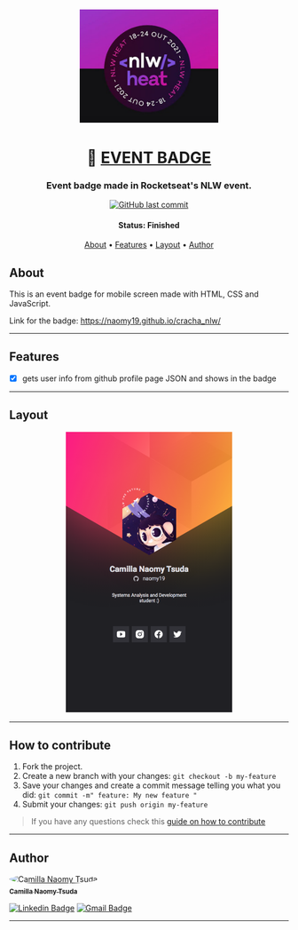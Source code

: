 

<h1 align="center">
    <img alt="badge" title="#badge" src="./images/event_logo.png" width="250px;" />
</h1>

<h1 align="center">
   🚀 <a href="#"> EVENT BADGE </a>
</h1>

<h3 align="center">
    Event badge made in Rocketseat's NLW event.
</h3>

<p align="center">
  <a href="https://github.com/naomy19/cracha_nlw/commits/master">
    <img alt="GitHub last commit" src="https://img.shields.io/badge/last%20commit-october-informational">
  </a>
    
<!--    <img alt="License" src="https://img.shields.io/badge/license-MIT-blueviolet"> -->
</p>


<h4 align="center"> 
	 Status: Finished
</h4>

<p align="center">
 <a href="#about">About</a> •
 <a href="#features">Features</a> •
 <a href="#layout">Layout</a> • 
 <a href="#author">Author</a>
<!--  <a href="#user-content-license">License</a>
 -->
</p>


## About

This is an event badge for mobile screen made with HTML, CSS and JavaScript.

Link for the badge: https://naomy19.github.io/cracha_nlw/

---

## Features

- [x] gets user info from github profile page JSON and shows in the badge

---

## Layout

<p align="center">
  <img alt="badge" title="#badge" src="./images/badge_layout.png" width="300px">
</p>

---

## How to contribute

1. Fork the project.
2. Create a new branch with your changes: `git checkout -b my-feature`
3. Save your changes and create a commit message telling you what you did: `git commit -m" feature: My new feature "`
4. Submit your changes: `git push origin my-feature`
> If you have any questions check this [guide on how to contribute](./CONTRIBUTING.md)

---

## Author

<a href="https://github.com/naomy19">
 <img style="border-radius: 50%;" src="https://avatars.githubusercontent.com/naomy19" width="100px;" alt="Camilla Naomy Tsuda"/>
 <br />
 <sub><b>Camilla Naomy Tsuda</b></sub></a> 
 <br />

[![Linkedin Badge](https://img.shields.io/badge/-Camilla-blue?style=flat-square&logo=Linkedin&logoColor=white&link=https://www.linkedin.com/in/camilla-naomy-tsuda-33839b133/)](https://www.linkedin.com/in/camilla-naomy-tsuda-33839b133/) 
[![Gmail Badge](https://img.shields.io/badge/-camillanaomy@gmail.com-c14438?style=flat-square&logo=Gmail&logoColor=white&link=mailto:camillanaomy@gmail.com)](mailto:camillanaomy@gmail.com)

---

<!-- ## License

This project is under the license [MIT](./LICENSE).

Made with love by  👋🏽 [Get in Touch!]() -->
<!-- 
--- -->

